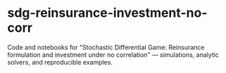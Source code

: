 # sdg-reinsurance-investment-no-corr
Code and notebooks for "Stochastic Differential Game: Reinsurance formulation and investment under no correlation" — simulations, analytic solvers, and reproducible examples.
